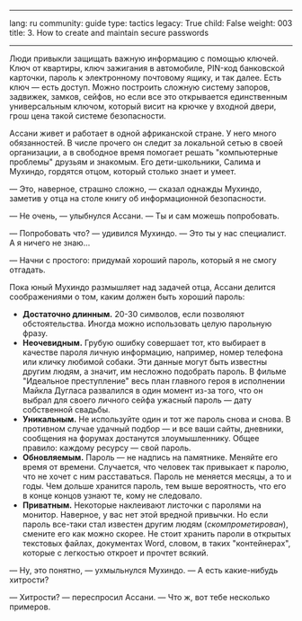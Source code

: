 

---

lang: ru
community: guide
type: tactics
legacy: True
child: False
weight: 003
title: 3. How to create and maintain secure passwords

---

Люди привыкли защищать важную информацию с помощью ключей. Ключ от
квартиры, ключ зажигания в автомобиле, PIN-код банковской карточки,
пароль к электронному почтовому ящику, и так далее. Есть ключ — есть
доступ. Можно построить сложную систему запоров, задвижек, замков,
сейфов, но если все это открывается единственным универсальным ключом,
который висит на крючке у входной двери, грош цена такой системе
безопасности. 

Ассани живет и работает в одной африканской стране. У него много
обязанностей. В числе прочего он следит за локальной сетью в своей
организации, а в свободное время помогает решать &quot;компьютерные
проблемы&quot; друзьям и знакомым. Его дети-школьники, Салима и Мухиндо,
гордятся отцом, который столько знает и умеет. 

— Это, наверное, страшно сложно, — сказал однажды Мухиндо, заметив у отца на столе книгу об информационной безопасности. 

— Не очень, — улыбнулся Ассани. — Ты и сам можешь попробовать. 

— Попробовать что? — удивился Мухиндо. — Это ты у нас специалист. А я ничего не знаю...

— Начни с простого: придумай хороший пароль, который я не смогу отгадать.

Пока юный Мухиндо размышляет над задачей отца, Ассани делится соображениями о том, каким должен быть хороший пароль:

- **Достаточно длинным.** 20-30 символов, если позволяют обстоятельства. Иногда можно использовать целую парольную фразу.
- **Неочевидным.** Грубую ошибку совершает тот, кто выбирает в качестве пароля личную информацию, например, номер телефона или кличку любимой собаки. Эти данные могут быть известны другим людям, а значит, им несложно подобрать пароль. В фильме &quot;Идеальное преступление&quot; весь план главного героя в исполнении Майкла Дугласа развалился в один момент из-за того, что он выбрал для своего личного сейфа ужасный пароль — дату собственной свадьбы.
- **Уникальным.** Не используйте один и тот же пароль снова и снова. В противном случае удачный подбор — и все ваши сайты, дневники, сообщения на форумах достанутся злоумышленнику. Общее правило: каждому ресурсу — свой пароль.
- **Обновляемым.** Пароль — не надпись на памятнике. Меняйте его время от времени. Случается, что человек так привыкает к паролю, что не хочет с ним расставаться. Пароль не меняется месяцы, а то и годы. Чем дольше хранится пароль, тем выше вероятность, что его в конце концов узнают те, кому не следовало.
- **Приватным.** Некоторые наклеивают листочки с паролями на монитор. Наверное, у вас нет этой вредной привычки. Но если пароль все-таки стал известен другим людям (*скомпрометирован*), смените его как можно скорее. Не стоит хранить пароли в открытых текстовых файлах, документах Word, словом, в таких &quot;контейнерах&quot;, которые с легкостью откроет и прочтет всякий.

— Ну, это понятно, — ухмыльнулся Мухиндо. — А есть какие-нибудь хитрости?

— Хитрости? — переспросил Ассани. — Что ж, вот тебе несколько примеров.

